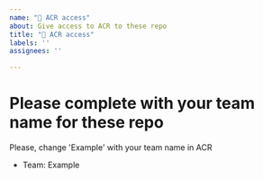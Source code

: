 ```yaml
---
name: "💾 ACR access"
about: Give access to ACR to these repo
title: "💾 ACR access"
labels: ''
assignees: ''

---
```


# Please complete with your team name for these repo
Please, change 'Example' with your team name in ACR
- Team: Example
